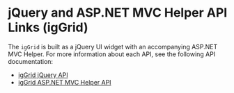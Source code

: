 ﻿<!--
|metadata|
{
    "fileName": "iggrid-jquery-api",
    "controlName": "igGrid",
    "tags": ["API","Grids"]
}
|metadata|
-->

# jQuery and ASP.NET MVC Helper API Links (igGrid)



The `igGrid` is built as a jQuery UI widget with an accompanying ASP.NET MVC Helper. For more information about each API, see the following API documentation:

-   [igGrid jQuery API](%%jQueryApiUrl%%/ui.igGrid)
-   [igGrid ASP.NET MVC Helper API](Infragistics.Web.Mvc~Infragistics.Web.Mvc.GridModel.html)

 

 


